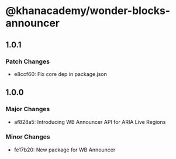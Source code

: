 # @khanacademy/wonder-blocks-announcer

## 1.0.1

### Patch Changes

- e8ccf60: Fix core dep in package.json

## 1.0.0

### Major Changes

- af828a5: Introducing WB Announcer API for ARIA Live Regions

### Minor Changes

- fe17b20: New package for WB Announcer
